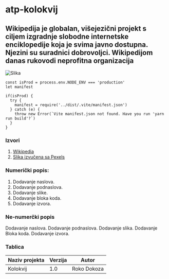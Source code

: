 # atp-kolokvij

## Wikipedija je globalan, višejezični projekt s ciljem izgradnje slobodne internetske enciklopedije koja je svima javno dostupna. Njezini su suradnici dobrovoljci. Wikipedijom danas rukovodi neprofitna organizacija

![Slika](https://www.pexels.com/photo/photo-of-two-red-dices-965879/)

```
const isProd = process.env.NODE_ENV === 'production'
let manifest

if(isProd) {
  try {
    manifest = require('../dist/.vite/manifest.json')
  } catch (e) {
    throw new Error(`Vite manifest.json not found. Have you run 'yarn run build'?`)
  }
}
```

### Izvori

1. [Wikipedia](https://hr.wikipedia.org/wiki/Glavna_stranica)
2. [Slika izvučena sa Pexels](https://www.pexels.com/photo/photo-of-two-red-dices-965879/)



### Numerički popis:
1. Dodavanje naslova.
2. Dodavanje podnaslova.
3. Dodavanje slike.
4. Dodavanje bloka koda.
5. Dodavanje izvora.

### Ne-numerčki popis
Dodavanje naslova.
Dodavanje podnaslova.
Dodavanje slika.
Dodavanje Bloka koda.
Dodavanje izvora.


### Tablica
|**Naziv projekta**|**Verzija**|**Autor**|
|--------------------|-------------|---------------|
| Kolokvij| 1.0 | Roko Dokoza|

